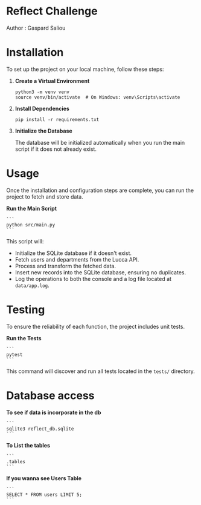 # Reflect Challenge

Author : Gaspard Saliou

# Installation

To set up the project on your local machine, follow these steps:


1. **Create a Virtual Environment**

    ```
    python3 -m venv venv
    source venv/bin/activate  # On Windows: venv\Scripts\activate
    ```

2. **Install Dependencies**

    ```
    pip install -r requirements.txt
    ```

4. **Initialize the Database**

    The database will be initialized automatically when you run the main script if it does not already exist.


# Usage

Once the installation and configuration steps are complete, you can run the project to fetch and store data.

**Run the Main Script**
    
    ```
    python src/main.py
    ```

This script will:
- Initialize the SQLite database if it doesn't exist.
- Fetch users and departments from the Lucca API.
- Process and transform the fetched data.
- Insert new records into the SQLite database, ensuring no duplicates.
- Log the operations to both the console and a log file located at `data/app.log`.


# Testing

To ensure the reliability of each function, the project includes unit tests.

**Run the Tests**

    ```
    pytest
    ```

This command will discover and run all tests located in the `tests/` directory.

# Database access

**To see if data is incorporate in the db**
  
    ```
    sqlite3 reflect_db.sqlite
    ```

**To List the tables**

    ```
    .tables
    ```

**If you wanna see Users Table**

    ```
    SELECT * FROM users LIMIT 5;
    ```